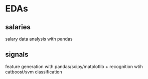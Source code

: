 # EDAs
## salaries 
salary data analysis with pandas
## signals
feature generation with pandas/scipy/matplotlib + recognition wtih catboost/svm classification

